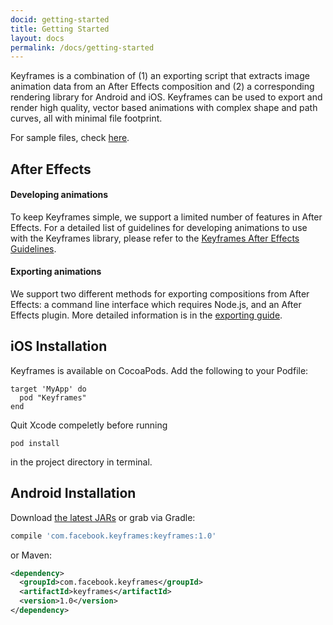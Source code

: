 ```yaml
---
docid: getting-started
title: Getting Started
layout: docs
permalink: /docs/getting-started
---
```


Keyframes is a combination of (1) an exporting script that extracts image animation data from an After Effects composition and (2) a corresponding rendering library for Android and iOS. Keyframes can be used to export and render high quality, vector based animations with complex shape and path curves, all with minimal file footprint.

For sample files, check [here](sample-files).

## After Effects

#### Developing animations

To keep Keyframes simple, we support a limited number of features in After Effects.  For a detailed list of guidelines for developing animations to use with the Keyframes library, please refer to the [Keyframes After Effects Guidelines](ae/guidelines).

#### Exporting animations

We support two different methods for exporting compositions from After Effects: a command line interface which requires Node.js, and an After Effects plugin.  More detailed information is in the [exporting guide](ae/exporting).

## iOS Installation

Keyframes is available on CocoaPods. Add the following to your Podfile:

```
target 'MyApp' do
  pod "Keyframes"
end
```

Quit Xcode compeletly before running

```
pod install
```

in the project directory in terminal.

## Android Installation

Download [the latest JARs](https://github.com/facebookincubator/Keyframes/releases/latest) or grab via Gradle:

```groovy
compile 'com.facebook.keyframes:keyframes:1.0'
```
or Maven:

```xml
<dependency>
  <groupId>com.facebook.keyframes</groupId>
  <artifactId>keyframes</artifactId>
  <version>1.0</version>
</dependency>
```

